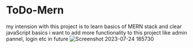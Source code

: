 # ToDo-Mern
my intension with this project is to learn basics of MERN stack and clear javaScript basics 
i want to add more functionality to this project like admin pannel, login etc in future 
![Screenshot 2023-07-24 185730](https://github.com/ShahrukhJ/ToDo-Mern/assets/117424128/871c5a58-0a92-459c-83a7-ce041f4d231a)
